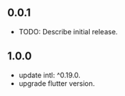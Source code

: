 ## 0.0.1

* TODO: Describe initial release.

## 1.0.0

* update intl: ^0.19.0.
* upgrade flutter version.



